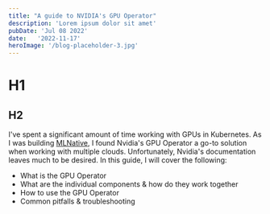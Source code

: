 ```yaml
---
title: "A guide to NVIDIA's GPU Operator"
description: 'Lorem ipsum dolor sit amet'
pubDate: 'Jul 08 2022'
date:   '2022-11-17'
heroImage: '/blog-placeholder-3.jpg'
---
```


# H1

## H2

I've spent a significant amount of time working with GPUs in Kubernetes. As I was building [MLNative](https://www.mlnative.com/), I found Nvidia's GPU Operator a go-to solution when working with multiple clouds. Unfortunately, Nvidia's documentation leaves much to be desired. In this guide, I will cover the following:

- What is the GPU Operator
- What are the individual components & how do they work together
- How to use the GPU Operator
- Common pitfalls & troubleshooting
